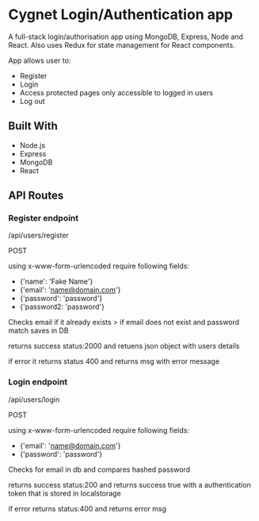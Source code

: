 # Cygnet Login/Authentication app

A full-stack login/authorisation app using MongoDB, Express, Node and React. 
Also uses Redux for state management for React components.

App allows user to:

- Register
- Login 
- Access protected pages only accessible to logged in users
- Log out


## Built With

- Node.js
- Express
- MongoDB
- React

## API Routes

### Register endpoint

/api/users/register

POST

using x-www-form-urlencoded require following fields: 

- {'name': 'Fake Name'}
- {'email': 'name@domain.com'}
- {'password': 'password'}
- {'password2: 'password'}

Checks email if it already exists > if email does not exist and password match saves in DB

returns success status:2000 and retuens json object with users details 

if error it returns status 400 and returns msg with error message

### Login endpoint

/api/users/login

POST

using x-www-form-urlencoded require following fields:

- {'email': 'name@domain.com'}
- {'password': 'password'}

Checks for email in db and compares hashed password

returns success status:200 and returns success true with a authentication token that is stored in localstorage

if error returns status:400 and returns error msg





